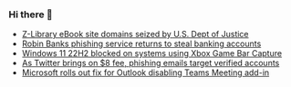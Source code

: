 ### Hi there 👋

<!--START_SECTION:feed-->
* [Z-Library eBook site domains seized by U.S. Dept of Justice](https://www.bleepingcomputer.com/news/technology/z-library-ebook-site-domains-seized-by-us-dept-of-justice/)
* [Robin Banks phishing service returns to steal banking accounts](https://www.bleepingcomputer.com/news/security/robin-banks-phishing-service-returns-to-steal-banking-accounts/)
* [Windows 11 22H2 blocked on systems using Xbox Game Bar Capture](https://www.bleepingcomputer.com/news/microsoft/windows-11-22h2-blocked-on-systems-using-xbox-game-bar-capture/)
* [As Twitter brings on $8 fee, phishing emails target verified accounts](https://www.bleepingcomputer.com/news/security/as-twitter-brings-on-8-fee-phishing-emails-target-verified-accounts/)
* [Microsoft rolls out fix for Outlook disabling Teams Meeting add-in](https://www.bleepingcomputer.com/news/microsoft/microsoft-rolls-out-fix-for-outlook-disabling-teams-meeting-add-in/)
<!--END_SECTION:feed-->

<!--
**frankenk/frankenk** is a ✨ _special_ ✨ repository because its `README.md` (this file) appears on your GitHub profile.

Here are some ideas to get you started:

- 🔭 I’m currently working on ...
- 🌱 I’m currently learning ...
- 👯 I’m looking to collaborate on ...
- 🤔 I’m looking for help with ...
- 💬 Ask me about ...
- 📫 How to reach me: ...
- 😄 Pronouns: ...
- ⚡ Fun fact: ...
-->



